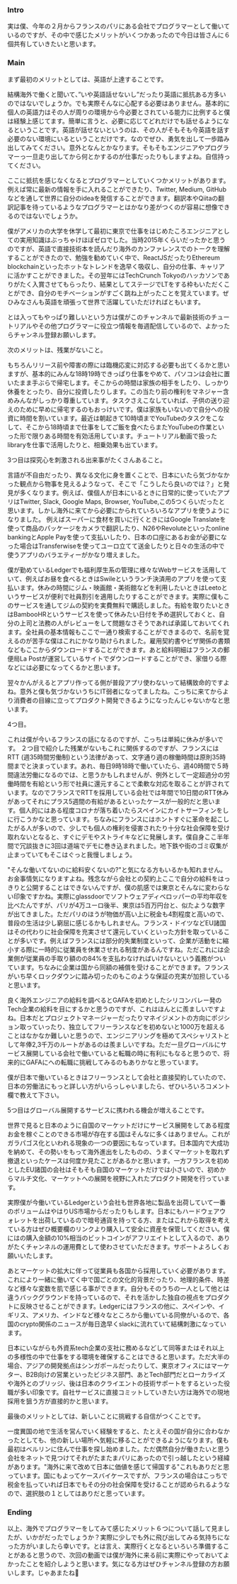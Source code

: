 ### Intro

実は僕、今年の２月からフランスのパリにある会社でプログラマーとして働いているのですが、その中で感じたメリットがいくつかあったので今日は皆さんに６個共有していきたいと思います。

### Main

まず最初のメリットとしては、英語が上達することです。

結構海外で働くと聞いて、”いや英語話せないし”だったり英語に抵抗ある方多いのではないでしょうか。でも実際そんなに心配する必要はありません。基本的に個人の英語力はその人が周りの環境から今必要とされている能力に比例すると僕は経験上感じてます。簡単に言うと、必要に応じてどれだけでも話せるようになるということです。英語が話せないというのは、その人がそもそも今英語を話す必要のない環境にいるということだけです。なのでぜひ、勇気を出して一歩踏み出してみてください。意外となんとかなります。そもそもエンジニアやプログラマーっ一旦走り出してから何とかするのが仕事だったりもしますよね。自信持ってください。

ここに抵抗を感じなくなるとプログラマーとしていくつかメリットがあります。例えば常に最新の情報を手に入れることができたり、Twitter, Medium, GitHubなどを通して世界に自分のideaを発信することができます。翻訳本やQiitaの翻訳記事を待っているようなプログラマーとはかなり差がつくのが容易に想像できるのではないでしょうか。

僕がアメリカの大学を休学して最初に東京で仕事をはじめたころエンジニアとしての実用知識はぶっちゃけほぼゼロでした。当時2015年くらいだったかと思うのですが、英語で直接技術本を読んだり海外のカンファレンスでのトークを理解することができたので、勉強を勧めていく中で、ReactJSだったりEthereum blockchainといったホットなトレンドを逸早く吸収し、自分の仕事、キャリアに活かすことができました。その翌年にはTechCrunch Tokyoのハッカソンでありがたく入賞させてもらったり、結果としてステージでLTをする枠もいただくことができ、自分のモチベーションがすごく跳ね上がったことを覚えています。ぜひみなさんも英語を頑張って世界で活躍していただければともいます。

とは入ってもやっぱり難しいという方は僕がこのチャンネルで最新技術のチュートリアルやその他プログラマーに役立つ情報を毎週配信しているので、よかったらチャンネル登録お願いします。

次のメリットは、残業がないこと。

もちろんリリース前や障害の際には臨機応変に対応する必要も出てくるかと思いますが、基本的にみんな18時19時できっぱり仕事をやめて、パソコンは会社に置いたまま手ぶらで帰宅します。そこからの時間は家族の相手をしたり、しっかり休養をとったり、自分に投資したりします。この当たり前の権利をマネジャー含めみんながしっかり尊重しています。タスクさえこなしていれば、子供の送り迎えのために早めに帰宅するのもおっけいです。僕は家族もいないので自分への投資に時間を割いています。最近は朝起きて10時頃までYouTubeのタスクをこなして、そこから18時頃まで仕事をしてご飯を食べたらまたYouTubeの作業といった形で限りある時間を有効活用しています。チュートリアル動画で扱ったlibraryを仕事で活用したりと、相乗効果も出ています。

3つ目は探究心を刺激される出来事がたくさんあること。

言語が不自由だったり、異なる文化に身を置くことで、日本にいたら気づかなかった観点から物事を見えるようなって、そこで「こうしたら良いのでは？」と発見が多くなります。例えば、僕個人が日本にいるときに日常的に使っていたアプリはTwitter, Slack, Google Maps, Browser, YouTube,この5つくらいだったと思います。しかし海外に来てから必要にかられていろいろなアプリを使うようになりました。
例えばスーパーに食材を買いに行くときにはGoogle Translateを使って商品のパッケージをカメラで翻訳したり、N26やRevoluteといったonline bankingとApple Payを使って支払いしたり、日本の口座にあるお金が必要になった場合はTransferwiseを使ってユーロ立てて送金したりと日々の生活の中で使うアプリのバラエティーがかなり増えました。

僕が勤めているLedgerでも福利厚生系の管理に様々なWebサービスを活用していて、例えばお昼を食べるときはSwileというランチ決済用のアプリを使って支払います。休みの時間にジム・映画館・美術館などを利用したいときはLeetoというサービスが便利で社員割引を適用したりすることができます。実際に僕もこのサービスを通してジムの契約を実費無料で購読しました。有給を取りたいときはBambooHRというサービスを使って休みたい日付を予め選択しておくと、自分の上司と法務の人がレビューをして問題なさそうであれば承諾しておいてくれます。全社員の基本情報もここで一通り検索することができまるので、名前を覚えるのが苦手な僕はこれにかなり助けられました。雇用契約書やビザ関係の書類などもここからダウンロードすることができます。あと給料明細はフランスの郵便局La Postが運営しているサイトでダウンロードすることができ、家借りる際などには必要になってくるかと思います。

翌々かんがえるとアプリ作ってる側が普段アプリ使わないって結構致命的ですよね。意外と僕も気づかないうちにIT弱者になってましたね。こっちに来てからより消費者の目線に立ってプロダクト開発できるようになったんじゃないかなと思います。

4つ目。

これは僕が今いるフランスの話になるのですが、こっちは単純に休みが多いです。
２つ目で紹介した残業がないもこれに関係するのですが、フランスにはRTT (週35時間労働制)という法律があって、文字通り週の稼働時間は原則35時間までと決まっています。あれ、毎日9時18時で働いていたら、週40時間で５時間違法労働になるのでは、と思うかもしれませんが、例外として一定超過分の労働時間を有給という形で社員に還元することで柔軟な対応を取ることが許されています。なのでフランスでRTTを採用している会社では年間で10日間のRTT休みがあってそれにプラス5週間の有給があるといったケースが一般的だと思います。個人的にはある程度コロナが落ち着いたらスペインにカイトサーフィンをしに行こうかなと思っています。ちなみにフランスにはホントすぐに革命を起こしたがる人が多いので、少しでも個人の権利を侵害されたり十分な社会保障を受け取れないとなると、すぐにデモやストライキなどに発展します。僕自身ここ半年間で冗談抜きに3回は道端でデモに巻き込まれました。地下鉄や街のゴミ収集が止まっていてもそこはぐっと我慢しましょう。

"そんな働いてないのに給料安くないの?"と気になる方もいるかも知れません。お金事情気になりますよね。残念ながら会社との契約上ここで自分の給料をはっきりと公開することはできないんですが、僕の肌感では東京とそんなに変わらない印象ですかね。実際にglassdoorでソフトウェアディベロッパーの平均年収を比べたんですが、パリが4万ユーロ後半、東京は5百万円台と、似たような数字が出てきました。ただパリのほうが物価が高い上に税金も4割程度と高いので、普段の生活は少し窮屈に感じるかもしれません。フランス・ドイツなどEU諸国はその代わりに社会保障を充実させて還元していくといった方針を取っていることが多いです。例えばフランスには部分的失業制度といって、企業が活動をに縮小する際に一時的に従業員を休業させれる制度があるんですね。ただこれには企業側が従業員の手取り額のの84%を支払わなければいけないという義務がついています。ちなみに企業は国から同額の補償を受けることができます。フランスがいち早くロックダウンに踏み切ったのもこのような保証の充実が加担していると思います。

良く海外エンジニアの給料を調べるとGAFAを初めとしたシリコンバレー発のTech企業の給料を目にするかと思うのですが、これはほんとに羨ましいですよね。日本だとプロジェクトマネージャーだったりマネイジメントの方向にポジション取っていったり、独立してフリーランスなどを初めないと1000万を超えることはなかなか難しいと思うので、エンジニアリングを極めてスペシャリストとして年俸2,3千万のルートがあるのは羨ましいですね。ただ一旦グローバルにサービス展開している会社で働いていると転職の時に有利にもなると思うので、将来的にGAFAにへの転職に挑戦してみるのもありかなと思っています。

僕が日本で働いているときはフリーランスとして会社と直接契約していたので、日本の労働法にもっと詳しい方がいらっしゃいましたら、ぜひいろいろコメント欄で教えて下さい。

5つ目はグローバル展開するサービスに携われる機会が増えることです。

世界で見ると日本のように自国のマーケットだけにサービス展開をしてある程度お金を稼ぐことのできる市場が存在する国はそんなに多くはありません。これがガラパゴス化といわれる現象の一つの要因にもなっています。日本国内で大成功を納めて、その勢いをもって海外進出をしたものの、うまくマーケットを取れず撤退といったケースは何度か見たことがあるかと思います。一方フランスを初めとしたEU諸国の会社はそもそも自国のマーケットだけでは小さいので、初めからマルチ文化、マーケットへの展開を視野に入れたプロダクト開発を行っています。

実際僕が今働いているLedgerという会社も世界各地に製品を出荷していて一番のボリュームはやはりUS市場からだったりもします。日本にもハードウェアウォレットを出荷しているので暗号通貨を持ってる方、またはこれから取得を考えている方はぜひ概要欄のリンクより購入して安全に資産を保管してください。僕にはの購入金額の10%相当のビットコインがアフリエイトとして入るので、ありがたくチャンネルの運用費として使わさせていただきます。サポートよろしくお願いいたします。

あとマーケットの拡大に伴って従業員も各国から採用していく必要があります。これにより一緒に働いてく中で国ごとの文化的背景だったり、地理的条件、時差など様々な変数を肌で感じる事ができます。自分もそのうちの一人として他とは違うバックグラウンドを持っているので、それを活かした独自の視点をプロダクトに反映させることができます。Ledgerにはフランスの他に、スペインや、イギリス、アメリカ、インドなど様々なところから働いている同僚がいるので、各国のcrypto関係のニュースが毎日逸早くslackに流れていて結構刺激になっています。

日本にいながらも外資系tech企業の支社に務めるなどして同等またはそれ以上の多様性の中で仕事をする環境を確保することはできると思います。ただ大半の場合、アジアの開発拠点はシンガポールだったりして、東京オフィスにはマーケター、B2B向けの営業といったビジネス部門、あとTech部門だとローカライズや海外とのブリッジ、後は日本のクライエントの技術サポートをするといった役職が多い印象です。自社サービスに直接コミットしていきたい方は海外での現地採用を狙う方が直接的かと思います。

最後のメリットとしては、新しいことに挑戦する自信がつくことです。

一度異国の地で生活を営んでいく経験をすると、たとえその国が自分に合わなかったとしても、他の新しい場所へ気軽に移ることができるようになります。僕も最初はベルリンに住んで仕事を探し始めました。ただ偶然自分が働きたいと思う会社をネットで見つけてそれがたまたまパリにあったので引っ越したという経緯があります。"海外に来て改めて日本に価値を感じて帰国する"これもありだと思っています。国にもよってケースバイケースですが、フランスの場合はこっちで税金を払っていれば日本でもその分の社会保障を受けることが認められるようなので、選択肢の１としてはありだと思っています。

### Ending

以上、海外でプログラマーをしてみて感じたメリット６つについて話して見ましたが、いかがだったでしょうか？実際に少しでも外に飛び出してみる気持ちになった方がいましたら幸いです。とは言え、実際行くとなるといろいろ準備することがあると思うので、次回の動画では僕が海外に来る前に実際にやっておいてよかったことを紹介しようと思います。気になる方はぜひチャンネル登録の方お願いします。じゃあまたね👋
